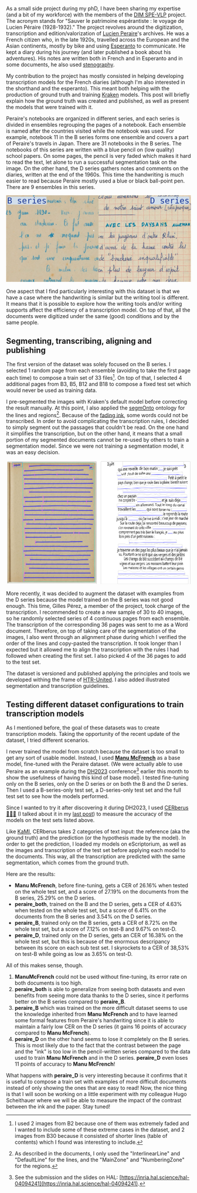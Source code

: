 <!--
.. title: 013 - The Peraire experiment
.. slug: 013
.. date: 2023-07-28 11:39:18 UTC-04:00
.. tags: HTR, kraken, experiment
.. category: dataset
.. link: 
.. description: 
.. type: text
-->

As a small side project during my phD, I have been sharing my expertise (and a bit of my workforce) with the members of the [DIM SPE-VLP](https://www.pamir.fr/projets-soutenus/spe-vlp/) project. The acronym stands for "Sauver le patrimoine espérantiste : le voyage de Lucien Péraire (1928-1932)." The project revolves around the digitization, transcription and edition/valorization of [Lucien Peraire](https://fr.wikipedia.org/wiki/Lucien_P%C3%A9raire)'s archives. He was a French citizen who, in the late 1920s, travelled across the European and the Asian continents, mostly by bike and using [Esperanto](https://en.wikipedia.org/wiki/Esperanto) to communicate. He kept a diary during his journey (and later published a book about his adventures). His notes are written both in French and in Esperanto and in some documents, he also used [stenography](https://en.wikipedia.org/wiki/Shorthand).

My contribution to the project has mostly consisted in helping developing transcription models for the French diaries (although I'm also interested in the shorthand and the esperanto). This meant both helping with the production of ground truth and training [Kraken](https://kraken.re/) models. This post will briefly explain how the ground truth was created and published, as well as present the models that were trained with it.

Peraire's notebooks are organized in different series, and each series is divided in ensembles regrouping the pages of a notebook. Each ensemble is named after the countries visited while the notebook was used. For example, notebook 11 in the B series forms one ensemble and covers a part of Peraire's travels in Japan. There are 31 notebooks in the B series. The notebooks of this series are written with a blue pencil on (low quality) school papers. On some pages, the pencil is very faded which makes it hard to read the text, let alone to run a successful segmentation task on the image. On the other hand, the D series gathers notes and comments on the diaries, written at the end of the 1960s. This time the handwriting is much easier to read because Peraire mostly used a blue or black ball-point pen. There are 9 ensembles in this series.

<img src="/images/peraire_handwriting.png" alt="two extracts of Peraire's notebooks side by side, on the left the image is taken from the B series, on the right the image is taken from the D series." widht="600px">

One aspect that I find particularly interesting with this dataset is that we have a case where the handwriting is similar but the writing tool is different. It means that it is possible to explore how the writing tools and/or writing supports affect the efficiency of a transcription model. On top of that, all the documents were digitized under the same (good) conditions and by the same people.

## Segmenting, transcribing, aligning and publishing

The first version of the dataset was solely focused on the B series. I selected 1 random page from each ensemble (avoiding to take the first page each time) to compose a train set of 33 files[^1]. On top of that, I selected 4 additional pages from B3, B5, B12 and B18 to compose a fixed test set which would never be used as training data.

I pre-segmented the images with Kraken's default model before correcting the result manually. At this point, I also applied the [segmOnto](https://segmonto.github.io/) ontology for the lines and regions[^2]. Because of the [fading ink](https://raw.githubusercontent.com/alix-tz/peraire-ground-truth/master/data/train/B.2.europe-orientale_0007.jpg), some words could not be transcribed. In order to avoid complicating the transcription rules, I decided to simply segment out the passages that couldn't be read. On the one hand it simplifies the transcription, but on the other hand, it means that a small portion of my segmented documents cannot be re-used by others to train a segmentation model. Since we were not training a segmentation model, it was an easy decision.

<img src="/images/peraire_faded.png" alt="screenshot showing the segmentation and the transcription panels from eScriptorium where we can see that some lines are broken down into several segments and that some segments were left blank" widht="400px">

More recently, it was decided to augment the dataset with examples from the D series because the model trained on the B series was not good enough. This time, Gilles Pérez, a member of the project, took charge of the transcription. I recommended to create a new sample of 30 to 40 images, so he randomly selected series of 4 continuous pages from each ensemble. The transcription of the corresponding 36 pages was sent to me as a Word document. Therefore, on top of taking care of the segmentation of the images, I also went through an alignment phase during which I verified the order of the lines and copy-pasted the transcription. It took longer than I expected but it allowed me to align the transcription with the rules I had followed when creating the first set. I also picked 4 of the 36 pages to add to the test set.

The dataset is versioned and published applying the principles and tools we developed withing the frame of [HTR-United](https://htr-united.github.io/). I also added illustrated segmentation and transcription guidelines.

## Testing different dataset configurations to train transcription models

As I mentioned before, the goal of these datasets was to create transcription models. Taking the opportunity of the recent update of the dataset, I tried different scenarios.

I never trained the model from scratch because the dataset is too small to get any sort of usable model. Instead, I used [**Manu McFrench**](https://zenodo.org/record/6657809) as a base model, fine-tuned with the Peraire dataset. (We were actually able to use Peraire as an example during the [DH2023](https://www.conftool.pro/dh2023/index.php?page=browseSessions&form_session=76#paperID690) conference[^3] earlier this month to show the usefulness of having this kind of base model). I tested fine-tuning only on the B series, only on the D series or on both the B and the D series. Then I used a B-series-only test set, a D-series-only test set and the full test set to see how the models performed.

Since I wanted to try it after discovering it during DH2023, I used [CERberus 🐶🐶🐶](https://github.com/WHaverals/CERberus) (I talked about it in my [last post](../012/)) to measure the accuracy of the models on the test sets listed above.

Like [KaMI](https://huggingface.co/spaces/lterriel/kami-app), CERberus takes 2 categories of text input: the reference (aka the ground truth) and the prediction (or the hypothesis made by the model). In order to get the prediction, I loaded my models on eScriptorium, as well as the images and transcription of the test set before applying each model to the documents. This way, all the transcription are predicted with the same segmentation, which comes from the ground truth.

Here are the results:

- **Manu McFrench**, before fine-tuning, gets a CER of 26.16% when tested on the whole test set, and a score of 27.19% on the documents from the B series, 25.29% on the D series.
- **peraire_both**, trained on the B and the D series, gets a CER of 4.63% when tested on the whole test set, but a score of 6.41% on the documents from the B series and 3.54% on the D series.
- **peraire_B**, trained only on the B series, gets a CER of 8.72% on the whole test set, but a score of 7.12% on test-B and 9.67% on test-D.
- **peraire_D**, trained only on the D series, gets an CER of 16.38% on the whole test set, but this is because of the enormous descripancy between its score on each sub test set. I skyrockets to a CER of 38,53% on test-B while going as low as 3.65% on test-D.

All of this makes sense, though.

1. **ManuMcFrench** could not be used without fine-tuning, its error rate on both documents is too high.
2. **peraire_both** is able to generalize from seeing both datasets and even benefits from seeing more data thanks to the D series, since it performs better on the B series compared to **peraire_B**.
3. **peraire_B** which was trained on the more difficult dataset seems to use the knowledge inherited from **Manu McFrench** and to have learned some formal features from Peraire's handwriting since it is able to maintain a fairly low CER on the D series (it gains 16 points of accuracy compared to **Manu McFrench**).
4. **peraire_D** on the other hand seems to lose it completely on the B series. This is most likely due to the fact that the contrast between the page and the "ink" is too low in the pencil-written series compared to the data used to train **Manu McFrench** and in the D series. **peraire_D** even loses 11 points of accuracy to **Manu McFrench**!

What happens with **peraire_D** is very interesting because it confirms that it is useful to compose a train set with examples of more difficult documents instead of only showing the ones that are easy to read! Now, the nice thing is that I will soon be working on a little experiment with my colleague Hugo Scheithauer where we will be able to measure the impact of the contrast between the ink and the paper. Stay tuned!

[^1]: I used 2 images from B2 because one of them was extremely faded and I wanted to include some of these extreme cases in the dataset, and 2 images from B30 because it consisted of shorter lines (table of contents) which I found was interesting to include.

[^2]: As described in the documents, I only used the "InterlinearLine" and "DefaultLine" for the lines, and the "MainZone" and "NumberingZone" for the regions.

[^3]: See the submission and the slides on HAL: [https://inria.hal.science/hal-04094241](https://inria.hal.science/hal-04094241).
